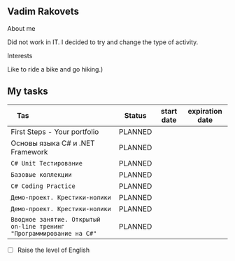 ## Vadim Rakovets


About me

Did not work in IT. I decided to try and change the type of activity.

Interests

Like to ride a bike and go hiking.)


## My tasks 

Tas &nbsp; &nbsp; &nbsp; &nbsp; &nbsp; &nbsp; &nbsp; &nbsp; &nbsp; &nbsp; &nbsp; &nbsp; &nbsp; &nbsp; &nbsp;&nbsp; &nbsp; &nbsp; &nbsp; &nbsp; &nbsp; | Status | start date | expiration date
-------|-------------------|----|----  
First Steps - Your portfolio | PLANNED  | 
Основы языка C# и .NET Framework | PLANNED | 
`C# Unit Тестирование` | PLANNED | 
`Базовые коллекции ` | PLANNED | 
`C# Coding Practice` | PLANNED | 
`Демо-проект. Крестики-нолики` | PLANNED | 
`Демо-проект. Крестики-нолики` | PLANNED | 
`Вводное занятие. Открытый on-line тренинг "Программирование на C#"` | PLANNED | 

- [ ] Raise the level of English
